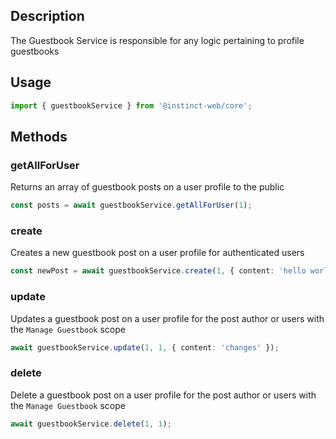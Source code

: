 ## Description
The Guestbook Service is responsible for any logic pertaining to profile guestbooks

## Usage
```typescript
import { guestbookService } from '@instinct-web/core';
```
## Methods

### getAllForUser
Returns an array of guestbook posts on a user profile to the public
```typescript
const posts = await guestbookService.getAllForUser(1);
```

### create
Creates a new guestbook post on a user profile for authenticated users
```typescript
const newPost = await guestbookService.create(1, { content: 'hello world' });
```

### update
Updates a guestbook post on a user profile for the post author or users with the `Manage Guestbook` scope
```typescript
await guestbookService.update(1, 1, { content: 'changes' });
```

### delete
Delete a guestbook post on a user profile for the post author or users with the `Manage Guestbook` scope
```typescript
await guestbookService.delete(1, 1);
```
